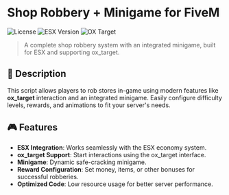 # Shop Robbery + Minigame for FiveM

![License](https://img.shields.io/badge/license-MIT-green)
![ESX Version](https://img.shields.io/badge/ESX-Extended-green)
![OX Target](https://img.shields.io/badge/OX_Target-Compatible-blue)

> A complete shop robbery system with an integrated minigame, built for ESX and supporting ox_target.

## 📖 Description
This script allows players to rob stores in-game using modern features like **ox_target** interaction and an integrated minigame. Easily configure difficulty levels, rewards, and animations to fit your server's needs.

## 🎮 Features
- **ESX Integration**: Works seamlessly with the ESX economy system.
- **ox_target Support**: Start interactions using the ox_target interface.
- **Minigame**: Dynamic safe-cracking minigame.
- **Reward Configuration**: Set money, items, or other bonuses for successful robberies.
- **Optimized Code**: Low resource usage for better server performance.
